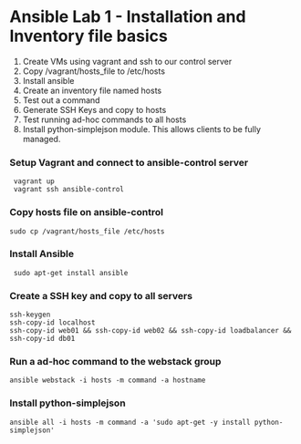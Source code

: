 # Ansible Lab 1 - Installation and Inventory file basics

1. Create VMs using vagrant and ssh to our control server
2. Copy /vagrant/hosts_file to /etc/hosts 
3. Install ansible
4. Create an inventory file named hosts
5. Test out a command
6. Generate SSH Keys and copy to hosts
7. Test running ad-hoc commands to all hosts
8. Install python-simplejson module. This allows clients to be fully managed.

### Setup Vagrant and connect to ansible-control server
``` shell
 vagrant up
 vagrant ssh ansible-control
```

### Copy hosts file on ansible-control
``` shell
sudo cp /vagrant/hosts_file /etc/hosts 
```

### Install Ansible
``` shell
 sudo apt-get install ansible
```

### Create a SSH key and copy to all servers
``` shell
ssh-keygen
ssh-copy-id localhost
ssh-copy-id web01 && ssh-copy-id web02 && ssh-copy-id loadbalancer && ssh-copy-id db01
```

### Run a ad-hoc command to the webstack group
``` shell
ansible webstack -i hosts -m command -a hostname
```

### Install python-simplejson
``` shell
ansible all -i hosts -m command -a 'sudo apt-get -y install python-simplejson'
```
